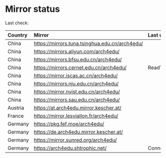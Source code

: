 <script src="./time.js"></script>
# Mirror status
Last check: <script type="text/javascript">localize(1760628402.4374912);</script>

|Country|Mirror|Last update|
|:------|:-----|:----------|
|China|https://mirrors.tuna.tsinghua.edu.cn/arch4edu/|<script type="text/javascript">localize(1760597169);</script>|
|China|https://mirrors.aliyun.com/arch4edu/|<script type="text/javascript">localize(1760597169);</script>|
|China|https://mirrors.bfsu.edu.cn/arch4edu/|<script type="text/javascript">localize(1760597169);</script>|
|China|https://mirrors.cernet.edu.cn/arch4edu/|ReadTimeout|
|China|https://mirror.iscas.ac.cn/arch4edu/|<script type="text/javascript">localize(1760597169);</script>|
|China|https://mirrors.nju.edu.cn/arch4edu/|<script type="text/javascript">localize(1760554012);</script>|
|China|https://mirror.nyist.edu.cn/arch4edu/|<script type="text/javascript">localize(1760597169);</script>|
|China|https://mirrors.sau.edu.cn/arch4edu/|<script type="text/javascript">localize(1756795646);</script>|
|Austria|https://at.arch4edu.mirror.kescher.at/|<script type="text/javascript">localize(1760597169);</script>|
|France|https://mirror.lesviallon.fr/arch4edu/|<script type="text/javascript">localize(1760597169);</script>|
|Germany|https://pkg.fef.moe/arch4edu/|<script type="text/javascript">localize(1760597169);</script>|
|Germany|https://de.arch4edu.mirror.kescher.at/|<script type="text/javascript">localize(1760597169);</script>|
|Germany|https://mirror.sunred.org/arch4edu/|<script type="text/javascript">localize(1760597169);</script>|
|Germany|https://arch4edu.shtrophic.net/|ConnectionError|

<script src="./tablefilter/tablefilter.js"></script>
<script src="./table.js"></script>
